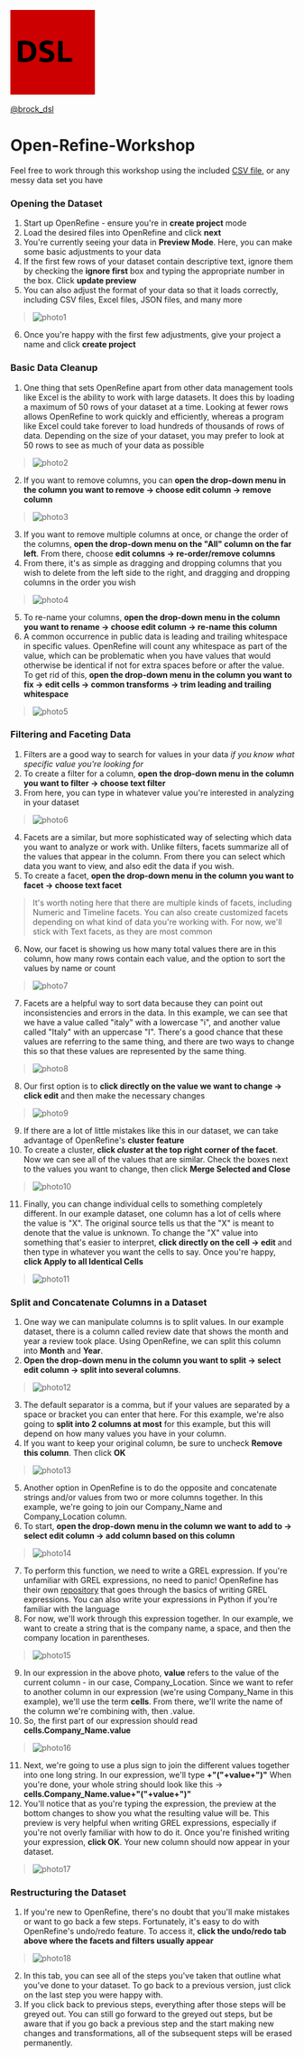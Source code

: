 ![DSL Logo](dsl_logo.png) 

[@brock_dsl](https://twitter.com/brock_dsl)

# Open-Refine-Workshop
Feel free to work through this workshop using the included [CSV file](chocolate.csv), or any messy data set you have

### Opening the Dataset 
1. Start up OpenRefine - ensure you're in **create project** mode
2. Load the desired files into OpenRefine and click **next**
3. You're currently seeing your data in **Preview Mode**. Here, you can make some basic adjustments to your data
4. If the first few rows of your dataset contain descriptive text, ignore them by checking the **ignore first** box and typing the appropriate number in the box. Click **update preview**
5. You can also adjust the format of your data so that it loads correctly, including CSV files, Excel files, JSON files, and many more
> ![photo1](https://user-images.githubusercontent.com/46492847/53642869-bcfeea00-3c00-11e9-8675-fc549597720b.png)
6. Once you're happy with the first few adjustments, give your project a name and click **create project**

### Basic Data Cleanup
1. One thing that sets OpenRefine apart from other data management tools like Excel is the ability to work with large datasets. It does this by loading a maximum of 50 rows of your dataset at a time. Looking at fewer rows allows OpenRefine to work quickly and efficiently, whereas a program like Excel could take forever to load hundreds of thousands of rows of data. Depending on the size of your dataset, you may prefer to look at 50 rows to see as much of your data as possible
> ![photo2](https://user-images.githubusercontent.com/46492847/53642960-ecadf200-3c00-11e9-9809-782a730c0321.png)
2. If you want to remove columns, you can **open the drop-down menu in the column you want to remove -> choose edit column -> remove column**
> ![photo3](https://user-images.githubusercontent.com/46492847/53643004-02bbb280-3c01-11e9-8378-1f878a383dbc.png)
3. If you want to remove multiple columns at once, or change the order of the columns, **open the drop-down menu on the "All" column on the far left**. From there, choose **edit columns -> re-order/remove columns**
4. From there, it's as simple as dragging and dropping columns that you wish to delete from the left side to the right, and dragging and dropping columns in the order you wish
> ![photo4](https://user-images.githubusercontent.com/46492847/53643026-0a7b5700-3c01-11e9-9418-0f8425dd5d20.png)
5. To re-name your columns, **open the drop-down menu in the column you want to rename -> choose edit column -> re-name this column**
6. A common occurrence in public data is leading and trailing whitespace in specific values. OpenRefine will count any whitespace as part of the value, which can be problematic when you have values that would otherwise be identical if not for extra spaces before or after the value. To get rid of this, **open the drop-down menu in the column you want to fix -> edit cells -> common transforms -> trim leading and trailing whitespace**
> ![photo5](https://user-images.githubusercontent.com/46492847/53643068-20891780-3c01-11e9-97fe-b7b039bc929d.png)

### Filtering and Faceting Data
1. Filters are a good way to search for values in your data *if you know what specific value you're looking for*
2. To create a filter for a column, **open the drop-down menu in the column you want to filter -> choose text filter**
3. From here, you can type in whatever value you're interested in analyzing in your dataset
> ![photo6](https://user-images.githubusercontent.com/46492847/53643078-2979e900-3c01-11e9-9e57-dd0ba7d76bec.png)
4. Facets are a similar, but more sophisticated way of selecting which data you want to analyze or work with. Unlike filters, facets summarize all of the values that appear in the column. From there you can select which data you want to view, and also edit the data if you wish.
5. To create a facet, **open the drop-down menu in the column you want to facet -> choose text facet**
> It's worth noting here that there are multiple kinds of facets, including Numeric and Timeline facets.
> You can also create customized facets depending on what kind of data you're working with. For now, 
> we'll stick with Text facets, as they are most common
6. Now, our facet is showing us how many total values there are in this column, how many rows contain each value, and the option to sort the values by name or count
> ![photo7](https://user-images.githubusercontent.com/46492847/53643110-41516d00-3c01-11e9-91ac-7ca99b6bcf66.png)
7. Facets are a helpful way to sort data because they can point out inconsistencies and errors in the data. In this example, we can see that we have a value called "italy" with a lowercase "i", and another value called "Italy" with an uppercase "I". There's a good chance that these values are referring to the same thing, and there are two ways to change this so that these values are represented by the same thing.
> ![photo8](https://user-images.githubusercontent.com/46492847/53643138-4f9f8900-3c01-11e9-85be-03be2800ff89.png)
8. Our first option is to **click directly on the value we want to change -> click edit** and then make the necessary changes
> ![photo9](https://user-images.githubusercontent.com/46492847/53643158-59c18780-3c01-11e9-8789-c3c33c056d53.png)
9. If there are a lot of little mistakes like this in our dataset, we can take advantage of OpenRefine's **cluster feature**
10. To create a cluster, **click *cluster* at the top right corner of the facet**. Now we can see all of the values that are similar. Check the boxes next to the values you want to change, then click **Merge Selected and Close**
> ![photo10](https://user-images.githubusercontent.com/46492847/53643172-6514b300-3c01-11e9-9a58-20fed5b07bcd.png)
11. Finally, you can change individual cells to something completely different. In our example dataset, one column has a lot of cells where the value is "X". The original source tells us that the "X" is meant to denote that the value is unknown. To change the "X" value into something that's easier to interpret, **click directly on the cell -> edit** and then type in whatever you want the cells to say. Once you're happy, **click Apply to all Identical Cells**
> ![photo11](https://user-images.githubusercontent.com/46492847/53643192-7231a200-3c01-11e9-898a-6758373f4453.png)

### Split and Concatenate Columns in a Dataset
1. One way we can manipulate columns is to split values. In our example dataset, there is a column called review date that shows the month and year a review took place. Using OpenRefine, we can split this column into **Month** and **Year**. 
2. **Open the drop-down menu in the column you want to split -> select edit column -> split into several columns**.
> ![photo12](https://user-images.githubusercontent.com/46492847/53643209-7c53a080-3c01-11e9-9d96-804a8e579671.png)
3. The default separator is a comma, but if your values are separated by a space or bracket you can enter that here. For this example, we're also going to **split into 2 columns at most** for this example, but this will depend on how many values you have in your column.
4. If you want to keep your original column, be sure to uncheck **Remove this column**. Then click **OK**
> ![photo13](https://user-images.githubusercontent.com/46492847/53643222-870e3580-3c01-11e9-8a6c-37fcf13986d2.png)
5. Another option in OpenRefine is to do the opposite and concatenate strings and/or values from two or more columns together. In this example, we're going to join our Company_Name and Company_Location column.
6. To start, **open the drop-down menu in the column we want to add to -> select edit column -> add column based on this column**
> ![photo14](https://user-images.githubusercontent.com/46492847/53643238-92616100-3c01-11e9-99e5-ecc94580379d.png)
7. To perform this function, we need to write a GREL expression. If you're unfamiliar with GREL expressions, no need to panic! OpenRefine has their own [repository](https://github.com/OpenRefine/OpenRefine/wiki/GREL-Functions) that goes through the basics of writing GREL expressions. You can also write your expressions in Python if you're familiar with the language
8. For now, we'll work through this expression together. In our example, we want to create a string that is the company name, a space, and then the company location in parentheses.
> ![photo15](https://user-images.githubusercontent.com/46492847/53643261-9f7e5000-3c01-11e9-9c59-b5c09226f14b.png)
9. In our expression in the above photo, **value** refers to the value of the current column - in our case, Company_Location. Since we want to refer to another column in our expression (we're using Company_Name in this example), we'll use the term **cells**. From there, we'll write the name of the column we're combining with, then .value.
10. So, the first part of our expression should read **cells.Company_Name.value**
> ![photo16](https://user-images.githubusercontent.com/46492847/53643276-ac02a880-3c01-11e9-8209-2508ada80672.png)
11. Next, we're going to use a plus sign to join the different values together into one long string. In our expression, we'll type **+"("+value+")"** When you're done, your whole string should look like this -> **cells.Company_Name.value+"("+value+")"**
12. You'll notice that as you're typing the expression, the preview at the bottom changes to show you what the resulting value will be. This preview is very helpful when writing GREL expressions, especially if you're not overly familiar with how to do it. Once you're finished writing your expression, **click OK**. Your new column should now appear in your dataset.
> ![photo17](https://user-images.githubusercontent.com/46492847/53643318-c177d280-3c01-11e9-82c1-f6440a6cbdbd.png)

### Restructuring the Dataset
1. If you're new to OpenRefine, there's no doubt that you'll make mistakes or want to go back a few steps. Fortunately, it's easy to do with OpenRefine's undo/redo feature. To access it, **click the undo/redo tab above where the facets and filters usually appear**
> ![photo18](https://user-images.githubusercontent.com/46492847/53643340-cccafe00-3c01-11e9-9c82-abcd7d5aae9d.png)
2. In this tab, you can see all of the steps you've taken that outline what you've done to your dataset. To go back to a previous version, just click on the last step you were happy with.
3. If you click back to previous steps, everything after those steps will be greyed out. You can still go forward to the greyed out steps, but be aware that if you go back a previous step and the start making new changes and transformations, all of the subsequent steps will be erased permanently.


